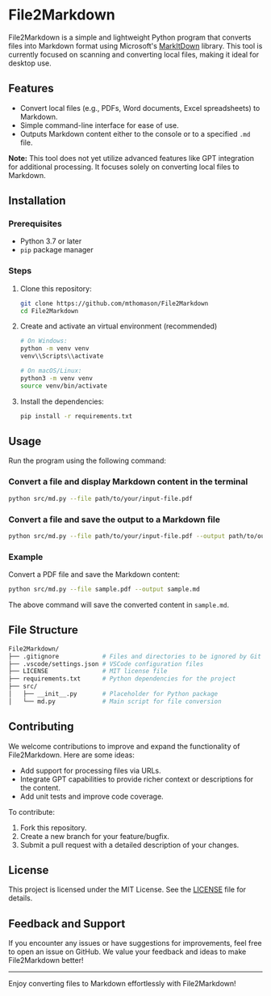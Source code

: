 # File2Markdown

File2Markdown is a simple and lightweight Python program that converts files into Markdown format using Microsoft's [MarkItDown](https://github.com/microsoft/markitdown) library. This tool is currently focused on scanning and converting local files, making it ideal for desktop use.

## Features

- Convert local files (e.g., PDFs, Word documents, Excel spreadsheets) to Markdown.
- Simple command-line interface for ease of use.
- Outputs Markdown content either to the console or to a specified `.md` file.

**Note:** This tool does not yet utilize advanced features like GPT integration for additional processing. It focuses solely on converting local files to Markdown.

## Installation

### Prerequisites

- Python 3.7 or later
- `pip` package manager

### Steps

1. Clone this repository:

    ```bash
    git clone https://github.com/mthomason/File2Markdown
    cd File2Markdown
    ```

2. Create and activate an virtual environment (recommended)

    ```bash
    # On Windows:
    python -m venv venv
    venv\\Scripts\\activate
    
    # On macOS/Linux:
    python3 -m venv venv
    source venv/bin/activate
    ```

3. Install the dependencies:

    ```bash
    pip install -r requirements.txt
    ```

## Usage

Run the program using the following command:

### Convert a file and display Markdown content in the terminal

```bash
python src/md.py --file path/to/your/input-file.pdf
```

### Convert a file and save the output to a Markdown file

```bash
python src/md.py --file path/to/your/input-file.pdf --output path/to/output.md
```

### Example

Convert a PDF file and save the Markdown content:

```bash
python src/md.py --file sample.pdf --output sample.md
```

The above command will save the converted content in `sample.md`.

## File Structure

```bash
File2Markdown/
├── .gitignore            # Files and directories to be ignored by Git
├── .vscode/settings.json # VSCode configuration files
├── LICENSE               # MIT license file
├── requirements.txt      # Python dependencies for the project
├── src/
│   ├── __init__.py       # Placeholder for Python package
│   └── md.py             # Main script for file conversion
```

## Contributing

We welcome contributions to improve and expand the functionality of File2Markdown. Here are some ideas:

- Add support for processing files via URLs.
- Integrate GPT capabilities to provide richer context or descriptions for the content.
- Add unit tests and improve code coverage.

To contribute:

1. Fork this repository.
2. Create a new branch for your feature/bugfix.
3. Submit a pull request with a detailed description of your changes.

## License

This project is licensed under the MIT License. See the [LICENSE](LICENSE) file for details.

## Feedback and Support

If you encounter any issues or have suggestions for improvements, feel free to open an issue on GitHub. We value your feedback and ideas to make File2Markdown better!

---

Enjoy converting files to Markdown effortlessly with File2Markdown!